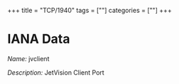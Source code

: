 +++
title = "TCP/1940"
tags = [""]
categories = [""]
+++

# IANA Data

_Name:_ jvclient

_Description:_ JetVision Client Port

